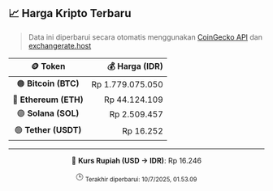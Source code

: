 

<!-- HARGA_KRIPTO -->
## 📈 Harga Kripto Terbaru

> Data ini diperbarui secara otomatis menggunakan [CoinGecko API](https://www.coingecko.com/) dan [exchangerate.host](https://exchangerate.host/)

<div align="center">

| 🪙 Token | 💰 Harga (IDR) |
|:------:|---------------:|
| 🟠 **Bitcoin (BTC)**   | Rp 1.779.075.050 |
| 🔵 **Ethereum (ETH)**  | Rp 44.124.109 |
| 🟣 **Solana (SOL)**    | Rp 2.509.457 |
| 🟢 **Tether (USDT)**   | Rp 16.252 |

---

💱 **Kurs Rupiah (USD → IDR)**: Rp 16.246

🕒 <sub>Terakhir diperbarui: 10/7/2025, 01.53.09</sub>

</div>
<!-- /HARGA_KRIPTO -->